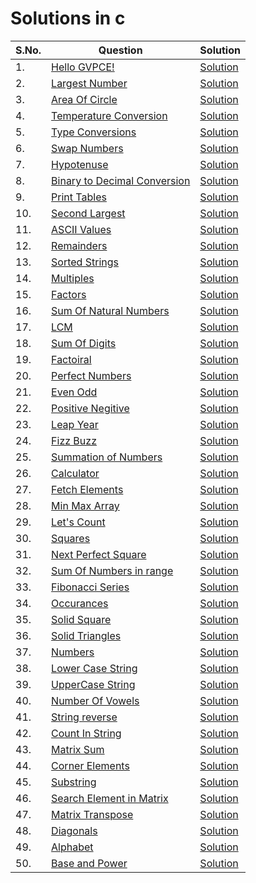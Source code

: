 # Solutions in c

| S.No. | Question | Solution |
|----| --------------- | -------- |
|1. | [Hello GVPCE!](https://www.hackerrank.com/contests/htc-2/challenges/hello-world-41-2) |[Solution](./p01-hello_world.c)|
|2. | [Largest Number](https://www.hackerrank.com/contests/htc-2/challenges/largest-number-20) |[Solution](./p02-largest_number.c)|
|3. | [Area Of Circle](https://www.hackerrank.com/contests/htc-2/challenges/area-of-circle-15-1) |[Solution](./p03-area_of_circle.c)|
|4. | [Temperature Conversion](https://www.hackerrank.com/contests/htc-2/challenges/temperature-conversion-7-1) |[Solution](./p04-temperature_conversion.c)|
|5. | [Type Conversions](https://www.hackerrank.com/contests/htc-2/challenges/type-conversion-1-1) |[Solution](./p05-type_conversion.c)|
|6. | [Swap Numbers](https://www.hackerrank.com/contests/htc-2/challenges/swap-numbers-) |[Solution](./p06-swap_numbers.c)|
|7. | [Hypotenuse](https://www.hackerrank.com/contests/htc-2/challenges/hypotenuse-2) |[Solution](./p07-hypotenuse.c)|
|8. | [Binary to Decimal Conversion](https://www.hackerrank.com/contests/htc-2/challenges/binary-to-decimal-conversion-3-1) |[Solution](./p08-binary_to_decimal_conversion.c)|
|9. | [Print Tables](https://www.hackerrank.com/contests/htc-2/challenges/printing-tables) |[Solution](./p09-print_tables.c)|
|10. | [Second Largest](https://www.hackerrank.com/contests/htc-2/challenges/second-largest-14) |[Solution](./p10-second_largest.c)|
|11. | [ASCII Values](https://www.hackerrank.com/contests/htc-2/challenges/ascii-values-3) |[Solution](./p11-ascii_values.c)|
|12. | [Remainders](https://www.hackerrank.com/contests/htc-2/challenges/remainders-3) |[Solution](./p12-remainders.c)|
|13. | [Sorted Strings](https://www.hackerrank.com/contests/htc-2/challenges/sorted-strings-1) |[Solution](./p13-sorted_strings.c)|
|14. | [Multiples](https://www.hackerrank.com/contests/htc-2/challenges/multiples-9) |[Solution](./p14-multiples.c)|
|15. | [Factors](https://www.hackerrank.com/contests/htc-2/challenges/factors-27) |[Solution](./p15-factors.c)|
|16. | [Sum Of Natural Numbers](https://www.hackerrank.com/contests/htc-2/challenges/sum-of-natural-numbers-8-1) |[Solution]()|
|17. | [LCM](https://www.hackerrank.com/contests/htc-2/challenges/lcm-28) |[Solution]()|
|18. | [Sum Of Digits](https://www.hackerrank.com/contests/htc-2/challenges/sum-of-digits-49-1) |[Solution]()|
|19. | [Factoiral](https://www.hackerrank.com/contests/htc-2/challenges/factorial-111-1) |[Solution]()|
|20. | [Perfect Numbers](https://www.hackerrank.com/contests/htc-2/challenges/perfect-number-50) |[Solution]()|
|21. | [Even Odd](https://www.hackerrank.com/contests/htc-2/challenges/even-odd-27-2) |[Solution]()|
|22. | [Positive Negitive](https://www.hackerrank.com/contests/htc-2/challenges/positive-negative-6) |[Solution]()|
|23. | [Leap Year](https://www.hackerrank.com/contests/htc-2/challenges/leap-year-68) |[Solution]()|
|24. | [Fizz Buzz](https://www.hackerrank.com/contests/htc-2/challenges/fizz-buzz-13) |[Solution]()|
|25. | [Summation of Numbers](https://www.hackerrank.com/contests/htc-2/challenges/summation-of-numbers-2) |[Solution]()|
|26. | [Calculator](https://www.hackerrank.com/contests/htc-2/challenges/calculator-33-3) |[Solution]()|
|27. | [Fetch Elements](https://www.hackerrank.com/contests/htc-2/challenges/fetch-elements) |[Solution]()|
|28. | [Min Max Array](https://www.hackerrank.com/contests/htc-2/challenges/min-max-array-2) |[Solution]()|
|29. | [Let's Count](https://www.hackerrank.com/contests/htc-2/challenges/lets-count-3) |[Solution]()|
|30. | [Squares](https://www.hackerrank.com/contests/htc-2/challenges/squares-17) |[Solution]()|
|31. | [Next Perfect Square](https://www.hackerrank.com/contests/htc-2/challenges/next-perfect-square) |[Solution]()|
|32. | [Sum Of Numbers in range](https://www.hackerrank.com/contests/htc-2/challenges/sum-of-numbers-in-range) |[Solution]()|
|33. | [Fibonacci Series](https://www.hackerrank.com/contests/htc-2/challenges/fibonacci-series-62-2) |[Solution]()|
|34. | [Occurances](https://www.hackerrank.com/contests/htc-2/challenges/ocuurences) |[Solution]()|
|35. | [Solid Square](https://www.hackerrank.com/contests/htc-2/challenges/solid-square) |[Solution]()|
|36. | [Solid Triangles](https://www.hackerrank.com/contests/htc-2/challenges/solid-triangle) |[Solution]()|
|37. | [Numbers](https://www.hackerrank.com/contests/htc-2/challenges/numbers-13-3) |[Solution]()|
|38. | [Lower Case String](https://www.hackerrank.com/contests/htc-2/challenges/matrix-sum-8-1) |[Solution]()|
|39. | [UpperCase String](https://www.hackerrank.com/contests/htc-2/challenges/uppercase-string) |[Solution]()|
|40. | [Number Of Vowels](https://www.hackerrank.com/contests/htc-2/challenges/no-of-vowels) |[Solution]()|
|41. | [String reverse](https://www.hackerrank.com/contests/htc-2/challenges/string-reverse-26-1) |[Solution]()|
|42. | [Count In String](https://www.hackerrank.com/contests/htc-2/challenges/count-in-string) |[Solution]()|
|43. | [Matrix Sum](https://www.hackerrank.com/contests/htc-2/challenges/matrix-sum-8-2) |[Solution]()|
|44. | [Corner Elements](https://www.hackerrank.com/contests/htc-2/challenges/corner-elements) |[Solution]()|
|45. | [Substring](https://www.hackerrank.com/contests/htc-2/challenges/substring-32) |[Solution]()|
|46. | [Search Element in Matrix](https://www.hackerrank.com/contests/htc-2/challenges/search-element-in-matrix) |[Solution]()|
|47. | [Matrix Transpose](https://www.hackerrank.com/contests/htc-2/challenges/matrix-transpose-7) |[Solution]()|
|48. | [Diagonals](https://www.hackerrank.com/contests/htc-2/challenges/diagonals-1-1) |[Solution]()|
|49. | [Alphabet](https://www.hackerrank.com/contests/htc-2/challenges/alphabet-9) |[Solution]()|
|50. | [Base and Power](https://www.hackerrank.com/contests/htc-2/challenges/base-and-power) |[Solution]()|


